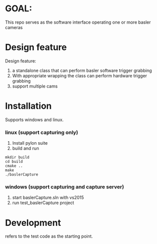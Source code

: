# GOAL:
This repo serves as the software interface operating one or more basler cameras


# Design feature
Design feature: 
1. a standalone class that can perform basler software trigger grabbing
2. With appropriate wrapping the class can perform hardware trigger grabbing
3. support multiple cams

# Installation
Supports windows and linux.

### linux (support capturing only)
1. Install pylon suite
2. build and run
```
mkdir build
cd build
cmake ..
make
./baslerCapture
```
### windows (support capturing and capture server)
1. start baslerCapture.sln with vs2015
2. run test_baslerCapture project

# Development
refers to the test code as the starting point.